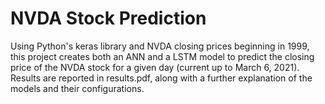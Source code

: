 # NVDA Stock Prediction
Using Python's keras library and NVDA closing prices beginning in 1999, this project creates both an ANN and a LSTM model to predict the closing price of the NVDA stock for a given day (current up to March 6, 2021).\
Results are reported in results.pdf, along with a further explanation of the models and their configurations.
